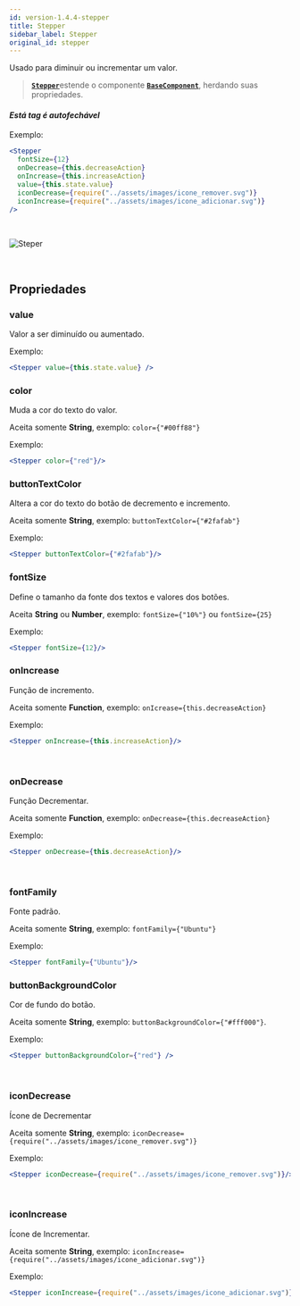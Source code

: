 ```yaml
---
id: version-1.4.4-stepper
title: Stepper
sidebar_label: Stepper
original_id: stepper
---
```


Usado para diminuir ou incrementar um valor.

>  [**`Stepper`**]()estende o componente [**`BaseComponent`**](components_base.md), herdando suas propriedades.

#### *Está tag é autofechável*

Exemplo:
```jsx harmony
<Stepper
  fontSize={12}
  onDecrease={this.decreaseAction}
  onIncrease={this.increaseAction}
  value={this.state.value}
  iconDecrease={require("../assets/images/icone_remover.svg")}
  iconIncrease={require("../assets/images/icone_adicionar.svg")}
/>
```

<br>

![Steper](assets/old_versions/stepper.png)

<br>

## Propriedades

### value

Valor a ser diminuído ou aumentado.<br>

Exemplo:
```jsx harmony
<Stepper value={this.state.value} />
```

### color

Muda a cor do texto do valor.<br>

Aceita somente **String**, exemplo: ```color={"#00ff88"}```

Exemplo:
```jsx harmony
<Stepper color={"red"}/>
```

### buttonTextColor 

Altera a cor do texto do botão de decremento e incremento.<br>

Aceita somente **String**, exemplo: ```buttonTextColor={"#2fafab"}```

Exemplo:
```jsx harmony
<Stepper buttonTextColor={"#2fafab"}/>
```


### fontSize

Define o tamanho da fonte dos textos e valores dos botões.<br>

Aceita **String** ou **Number**, exemplo: ```fontSize={"10%"}``` ou ```fontSize={25}```

Exemplo:
```jsx harmony
<Stepper fontSize={12}/>
```

### onIncrease

Função de incremento.<br>

Aceita somente **Function**, exemplo: ```onIcrease={this.decreaseAction}```

Exemplo:
```jsx harmony
<Stepper onIncrease={this.increaseAction}/>
```
<br>

### onDecrease

Função Decrementar.<br>

Aceita somente **Function**, exemplo: ```onDecrease={this.decreaseAction}```

Exemplo:
```jsx harmony
<Stepper onDecrease={this.decreaseAction}/>
```
<br>

### fontFamily

Fonte padrão.<br>

Aceita somente **String**, exemplo: ```fontFamily={"Ubuntu"}```

Exemplo:
```jsx harmony
<Stepper fontFamily={"Ubuntu"}/>
```

### buttonBackgroundColor

Cor de fundo do botão.<br>

Aceita somente **String**, exemplo: ```buttonBackgroundColor={"#fff000"}```.

Exemplo:
```jsx harmony
<Stepper buttonBackgroundColor={"red"} />
```
<br>

### iconDecrease

Ícone de Decrementar<br>

Aceita somente **String**, exemplo: ```iconDecrease={require("../assets/images/icone_remover.svg")}```

Exemplo:
```jsx harmony
<Stepper iconDecrease={require("../assets/images/icone_remover.svg")}/>
```
<br>

### iconIncrease

Ícone de Incrementar.<br>

Aceita somente **String**, exemplo: ```iconIncrease={require("../assets/images/icone_adicionar.svg")}```

Exemplo:
```jsx harmony
<Stepper iconIncrease={require("../assets/images/icone_adicionar.svg")}/>
```
